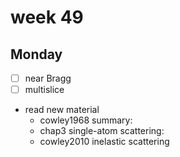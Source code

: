# week  49
## Monday
- [ ] near Bragg
- [ ] multislice

- read new material
    - cowley1968 summary:
    - chap3 single-atom scattering:
    - cowley2010 inelastic scattering


<!--
- [ ] balls collision thermo
-->
